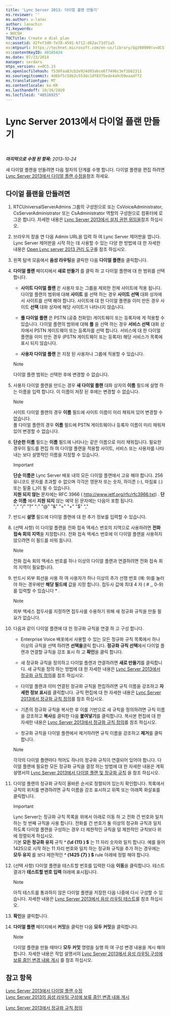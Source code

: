 ```yaml
---
title: 'Lync Server 2013: 다이얼 플랜 만들기'
ms.reviewer: ''
ms.author: v-lanac
author: lanachin
f1.keywords:
- NOCSH
TOCTitle: Create a dial plan
ms:assetid: d2fef3d0-7e78-4591-b712-d62ac71d71a5
ms:mtpsurl: https://technet.microsoft.com/en-us/library/Gg398909(v=OCS.15)
ms:contentKeyID: 48185424
ms.date: 07/23/2014
manager: serdars
mtps_version: v=OCS.15
ms.openlocfilehash: f530faa83cb2e924d93abce6f7496c3ef1b82311
ms.sourcegitcommit: 4d6bf5c58b2c553dc1df8375ede4a9cb9eaadff2
ms.translationtype: MT
ms.contentlocale: ko-KR
ms.lasthandoff: 10/16/2020
ms.locfileid: "48516925"
---
```

# <a name="create-a-dial-plan-in-lync-server-2013"></a>Lync Server 2013에서 다이얼 플랜 만들기

<div data-xmlns="http://www.w3.org/1999/xhtml">

<div class="topic" data-xmlns="http://www.w3.org/1999/xhtml" data-msxsl="urn:schemas-microsoft-com:xslt" data-cs="https://msdn.microsoft.com/">

<div data-asp="https://msdn2.microsoft.com/asp">



</div>

<div id="mainSection">

<div id="mainBody">

<span> </span>

_**마지막으로 수정 된 항목:** 2013-10-24_

새 다이얼 플랜을 만들려면 다음 절차의 단계를 수행 합니다. 다이얼 플랜을 편집 하려면 [Lync Server 2013에서 다이얼 플랜 수정을](lync-server-2013-modify-a-dial-plan.md)참조 하세요.

<div>

## <a name="to-create-a-dial-plan"></a>다이얼 플랜을 만들려면

1.  RTCUniversalServerAdmins 그룹의 구성원으로 또는 CsVoiceAdministrator, CsServerAdministrator 또는 CsAdministrator 역할의 구성원으로 컴퓨터에 로그온 합니다. 자세한 내용은 [Lync Server 2013에서 설치 권한 위임을](lync-server-2013-delegate-setup-permissions.md)참조 하십시오.

2.  브라우저 창을 연 다음 Admin URL을 입력 하 여 Lync Server 제어판을 엽니다. Lync Server 제어판을 시작 하는 데 사용할 수 있는 다양 한 방법에 대 한 자세한 내용은 [Open Lync server 2013 관리 도구](lync-server-2013-open-lync-server-administrative-tools.md)를 참조 하십시오.

3.  왼쪽 탐색 모음에서 **음성 라우팅**을 클릭한 다음 **다이얼 플랜**을 클릭합니다.

4.  **다이얼 플랜** 페이지에서 **새로 만들기** 를 클릭 하 고 다이얼 플랜에 대 한 범위를 선택 합니다.
    
      - **사이트 다이얼 플랜** 은 사용자 또는 그룹을 제외한 전체 사이트에 적용 됩니다. 다이얼 플랜의 범위에 대해 **사이트** 를 선택 하는 경우 **사이트 선택** 대화 상자에서 사이트를 선택 해야 합니다. 사이트에 대 한 다이얼 플랜을 이미 만든 경우 사이트 **선택** 대화 상자에 해당 사이트가 나타나지 않습니다.
    
      - **풀 다이얼 플랜** 은 PSTN (공중 전화망) 게이트웨이 또는 등록자에 게 적용할 수 있습니다. 다이얼 플랜의 범위에 대해 **풀** 을 선택 하는 경우 **서비스 선택** 대화 상자에서 PSTN 게이트웨이 또는 등록자를 선택 합니다. 서비스에 대 한 다이얼 플랜을 이미 만든 경우 (PSTN 게이트웨이 또는 등록자) 해당 서비스가 목록에 표시 되지 않습니다.
    
      - **사용자 다이얼 플랜** 은 지정 된 사용자나 그룹에 적용할 수 있습니다.
    
    <div>
    

    > [!NOTE]  
    > 다이얼 플랜 범위는 선택한 후에 변경할 수 없습니다.

    
    </div>

5.  사용자 다이얼 플랜을 만드는 경우 **새 다이얼 플랜** 대화 상자의 **이름** 필드에 설명 하는 이름을 입력 합니다. 이 이름이 저장 된 후에는 변경할 수 없습니다.
    
    <div>
    

    > [!NOTE]  
    > 사이트 다이얼 플랜의 경우 <STRONG>이름</STRONG> 필드에 사이트 이름이 미리 채워져 있어 변경할 수 없습니다.<BR>풀 다이얼 플랜의 경우 <STRONG>이름</STRONG> 필드에 PSTN 게이트웨이나 등록자 이름이 미리 채워져 있어 변경할 수 없습니다.

    
    </div>

6.  **단순한 이름** 필드는 **이름** 필드에 나타나는 같은 이름으로 미리 채워집니다. 필요한 경우이 필드를 편집 하 여 다이얼 플랜을 적용할 사이트, 서비스 또는 사용자를 나타내는 보다 설명적인 이름을 지정할 수 있습니다.
    
    <div>
    

    > [!IMPORTANT]  
    > <STRONG>단순 이름은</STRONG> Lync Server 배포 내의 모든 다이얼 플랜에서 고유 해야 합니다. 256 유니코드 문자를 초과할 수 없으며 각각은 영문자 또는 숫자, 하이픈 (-), 마침표 (.) 또는 밑줄 (_)이 될 수 있습니다.<BR><STRONG>지원 되지 않는</STRONG> 문자에는 RFC 3966 ( http://www.ietf.org/rfc/rfc3966.txt) . <STRONG>단순 이름</STRONG> 에서 <STRONG>지원 되지</STRONG> 않는 예약 된 문자에는 다음이 포함 됩니다.<BR>";" "/" "?" ":" "@" "&amp;" "=" "+" "$" ","

    
    </div>

7.  반드시 **설명** 필드에 다이얼 플랜에 대 한 추가 정보를 입력할 수 있습니다.

8.  (선택 사항) 이 다이얼 플랜을 전화 접속 액세스 번호의 지역으로 사용하려면 **전화 접속 회의 지역**을 지정합니다. 전화 접속 액세스 번호에 이 다이얼 플랜을 사용하지 않으려면 이 필드를 비워 둡니다.
    
    <div>
    

    > [!NOTE]  
    > 전화 접속 회의 액세스 번호를 하나 이상의 다이얼 플랜과 연결하려면 전화 접속 회의 지역이 필요합니다.

    
    </div>

9.  반드시 외부 회선을 사용 하 여 사용자가 하나 이상의 추가 선행 번호 (예: 9)를 눌러야 하는 경우에만 **해당 필드에** 값을 지정 합니다. 접두사 값에 최대 4 자 ( \# ,, 0-9)를 입력할 수 있습니다 \* .
    
    <div>
    

    > [!NOTE]  
    > 외부 액세스 접두사를 지정하면 접두사를 수용하기 위해 새 정규화 규칙을 만들 필요가 없습니다.

    
    </div>

10. 다음과 같이 다이얼 플랜에 대 한 정규화 규칙을 연결 하 고 구성 합니다.
    
      - Enterprise Voice 배포에서 사용할 수 있는 모든 정규화 규칙 목록에서 하나 이상의 규칙을 선택 하려면 **선택을**클릭 합니다. **정규화 규칙 선택**에서 다이얼 플랜과 연결할 규칙을 강조 표시 하 고 **확인**을 클릭 합니다.
    
      - 새 정규화 규칙을 정의하고 다이얼 플랜과 연결하려면 **새로 만들기**를 클릭합니다. 새 규칙을 정의 하는 방법에 대 한 자세한 내용은 [Lync Server 2013에서 정규화 규칙 정의](lync-server-2013-defining-normalization-rules.md)를 참조 하십시오.
    
      - 다이얼 플랜과 이미 연결된 정규화 규칙을 편집하려면 규칙 이름을 강조하고 **자세한 정보 표시**를 클릭합니다. 규칙 편집에 대 한 자세한 내용은 [Lync Server 2013에서 정규화 규칙 정의](lync-server-2013-defining-normalization-rules.md)를 참조 하십시오.
    
      - 기존의 정규화 규칙을 복사한 후 이를 기반으로 새 규칙을 정의하려면 규칙 이름을 강조하고 **복사**를 클릭한 다음 **붙여넣기**를 클릭합니다. 복사본 편집에 대 한 자세한 내용은 [Lync Server 2013에서 정규화 규칙 정의](lync-server-2013-defining-normalization-rules.md)를 참조 하십시오.
    
      - 정규화 규칙을 다이얼 플랜에서 제거하려면 규칙 이름을 강조하고 **제거**를 클릭합니다.
    
    <div>
    

    > [!NOTE]  
    > 각각의 다이얼 플랜마다 적어도 하나의 정규화 규칙이 연결되어 있어야 합니다. 다이얼 플랜에 필요한 모든 정규화 규칙을 결정 하는 방법에 대 한 자세한 내용은 계획 설명서의 <A href="lync-server-2013-dial-plans-and-normalization-rules.md">Lync Server 2013에서 다이얼 플랜 및 정규화 규칙</A> 을 참조 하십시오.

    
    </div>

11. 다이얼 플랜의 정규화 규칙이 올바른 순서로 정렬되어 있는지 확인합니다. 목록에서 규칙의 위치를 변경하려면 규칙 이름을 강조 표시하고 위쪽 또는 아래쪽 화살표를 클릭합니다.
    
    <div>
    

    > [!IMPORTANT]  
    > Lync Server는 정규화 규칙 목록을 위에서 아래로 이동 하 고 전화 건 번호와 일치 하는 첫 번째 규칙을 사용 합니다. 전화를 건 번호가 둘 이상의 정규화 규칙과 일치하도록 다이얼 플랜을 구성하는 경우 더 제한적인 규칙을 덜 제한적인 규칙보다 위에 정렬되게 하십시오.<BR>기본 <STRONG>모든 정규화 유지</STRONG> 규칙 <STRONG>^ (\d {11} ) $</STRONG> 는 11 자리 숫자와 일치 합니다. 예를 들어 1425으로 시작 하는 11 자리 번호와 일치 하는 정규화 규칙을 추가 하는 경우에는 <STRONG>모두 유지</STRONG> 를 보다 제한적인 <STRONG>^ (1425 {7} ) $</STRONG> rule 아래에 정렬 해야 합니다.

    
    </div>

12. (선택 사항) 다이얼 플랜을 테스트할 번호를 입력한 다음 **이동**을 클릭합니다. 테스트 결과가 **테스트할 번호 입력** 아래에 표시됩니다.
    
    <div>
    

    > [!NOTE]  
    > 아직 테스트를 통과하지 않은 다이얼 플랜을 저장한 다음 나중에 다시 구성할 수 있습니다. 자세한 내용은 <A href="lync-server-2013-test-voice-routing.md">Lync Server 2013에서 음성 라우팅 테스트</A>를 참조 하십시오.

    
    </div>

13. **확인**을 클릭합니다.

14. **다이얼 플랜** 페이지에서 **커밋**을 클릭한 다음 **모두 커밋**을 클릭합니다.
    
    <div>
    

    > [!NOTE]  
    > 다이얼 플랜을 만들 때마다 <STRONG>모두 커밋</STRONG> 명령을 실행 하 여 구성 변경 내용을 게시 해야 합니다. 자세한 내용은 작업 설명서의 <A href="lync-server-2013-publish-pending-changes-to-the-voice-routing-configuration.md">Lync Server 2013에서 음성 라우팅 구성에 보류 중인 변경 내용 게시</A> 를 참조 하십시오.

    
    </div>

</div>

<div>

## <a name="see-also"></a>참고 항목


[Lync Server 2013에서 다이얼 플랜 수정](lync-server-2013-modify-a-dial-plan.md)  
[Lync Server 2013의 음성 라우팅 구성에 보류 중인 변경 내용 게시](lync-server-2013-publish-pending-changes-to-the-voice-routing-configuration.md)  


[Lync Server 2013에서 정규화 규칙 정의](lync-server-2013-defining-normalization-rules.md)  
  

</div>

</div>

<span> </span>

</div>

</div>

</div>

